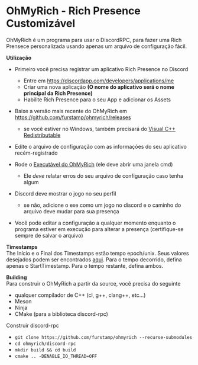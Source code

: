 # OhMyRich - Rich Presence Customizável

OhMyRich é um programa para usar o DiscordRPC, para fazer uma Rich Prensece personalizada usando apenas um arquivo de configuração fácil.

**Utilização**
- Primeiro você precisa registrar um aplicativo Rich Presence no Discord
     - Entre em https://discordapp.com/developers/applications/me
     - Criar uma nova aplicação **(O nome do aplicativo será o nome principal da Rich Presence)**
     - Habilite Rich Presence para o seu App e adicionar os Assets
- Baixe a versão mais recente do OhMyRich em https://github.com/furstamp/ohmyrich/releases 
  - se você estiver no Windows, também precisará do [Visual C++ Redistributable](https://www.microsoft.com/en-US/download/details.aspx?id=48145)  
- Edite o arquivo de configuração com as informações do seu aplicativo recém-registrado
- Rode o [Executável do OhMyRich](https://github.com/furstamp/ohmyrich/releases) (ele deve abrir uma janela cmd)
    - Ele *deve* relatar erros do seu arquivo de configuração caso tenha algum
- Discord deve mostrar o jogo no seu perfil
	- se não, adicione o exe como um jogo no discord e o caminho do arquivo deve mudar para sua presença

- Você pode editar a configuração a qualquer momento enquanto o programa estiver em execução para alterar a presença (certifique-se sempre de salvar o arquivo)
 
**Timestamps**  
The Início e o Final dos Timestamps estão tempo epoch/unix. 
Seus valores desejados podem ser encontrados [aqui](https://www.epochconverter.com/).
Para o tempo decorrido, defina apenas o StartTimestamp. Para o tempo restante, defina ambos.

**Building**  
Para construir o OhMyRich a partir da source, você precisa do seguinte
  - qualquer compilador de C++ (cl, g++, clang++, etc...)
  - Meson
  - Ninja
  - CMake (para a biblioteca discord-rpc)
  
Construir discord-rpc  
  - ``` git clone https://github.com/furstamp/ohmyrich --recurse-submodules ```  
  - ``` cd ohmyrich/discord-rpc ```  
  - ``` mkdir build && cd build ```  
  - ``` cmake .. -DENABLE_IO_THREAD=OFF ```
